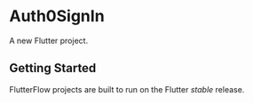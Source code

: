 # Auth0SignIn

A new Flutter project.

## Getting Started

FlutterFlow projects are built to run on the Flutter _stable_ release.
